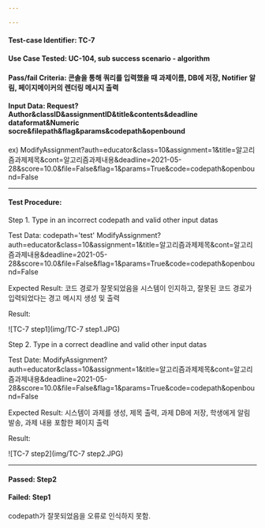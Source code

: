 ```yaml
---

---
```


#### Test-case Identifier: TC-7

#### Use Case Tested: UC-104, sub success scenario - algorithm

#### Pass/fail Criteria: 콘솔을 통해 쿼리를 입력했을 때 과제이름, DB에 저장, Notifier 알림, 페이지메이커의 렌더링 메시지 출력

#### Input Data: Request?Author&classID&assignmentID&title&contents&deadline dataformat&Numeric socre&filepath&flag&params&codepath&openbound

ex) ModifyAssignment?auth=educator&class=10&assignment=1&title=알고리즘과제제목&cont=알고리즘과제내용&deadline=2021-05-28&score=10.0&file=False&flag=1&params=True&code=codepath&openbound=False

------

#### Test Procedure:

Step 1. Type in an incorrect codepath and  valid other input datas

Test Data: codepath='test'
	ModifyAssignment?auth=educator&class=10&assignment=1&title=알고리즘과제제목&cont=알고리즘과제내용&deadline=2021-05-28&score=10.0&file=False&flag=1&params=True&code=codepath&openbound=False

Expected Result: 코드 경로가 잘못되었음을 시스템이 인지하고, 잘못된 코드 경로가 입력되었다는 경고 메시지 생성 및 출력

Result:

![TC-7 step1](img/TC-7 step1.JPG)

Step 2. Type in a correct deadline and valid other input datas

Test Date: ModifyAssignment?auth=educator&class=10&assignment=1&title=알고리즘과제제목&cont=알고리즘과제내용&deadline=2021-05-28&score=10.0&file=False&flag=1&params=True&code=codepath&openbound=False

Expected Result: 시스템이 과제를 생성, 제목 출력, 과제 DB에 저장, 학생에게 알림 발송, 과제 내용 포함한 페이지 출력

Result:

![TC-7 step2](img/TC-7 step2.JPG)

------

#### Passed: Step2

#### Failed: Step1

codepath가 잘못되었음을 오류로 인식하지 못함.